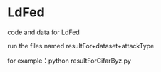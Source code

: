 # LdFed
code and data for LdFed


run the files named resultFor+dataset+attackType

for example：python resultForCifarByz.py
